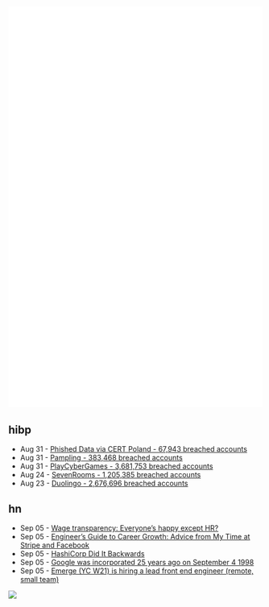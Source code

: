 ![Metrics](https://raw.githubusercontent.com/phixion/phixion/master/metrics.svg)

## hibp

<!--
for https://github.com/phixion/phixion/blob/main/.github/workflows/feeds.yml
-->
<!--START_SECTION:haveibeenpwnd-->
- Aug 31 - [Phished Data via CERT Poland - 67,943 breached accounts](https://haveibeenpwned.com/PwnedWebsites#CERTPolandPhish)
- Aug 31 - [Pampling - 383,468 breached accounts](https://haveibeenpwned.com/PwnedWebsites#Pampling)
- Aug 31 - [PlayCyberGames - 3,681,753 breached accounts](https://haveibeenpwned.com/PwnedWebsites#PlayCyberGames)
- Aug 24 - [SevenRooms - 1,205,385 breached accounts](https://haveibeenpwned.com/PwnedWebsites#SevenRooms)
- Aug 23 - [Duolingo - 2,676,696 breached accounts](https://haveibeenpwned.com/PwnedWebsites#Duolingo)
<!--END_SECTION:haveibeenpwnd-->

## hn

<!--
for https://github.com/phixion/phixion/blob/main/.github/workflows/feeds.yml
-->
<!--START_SECTION:hn-->
- Sep 05 - [Wage transparency: Everyone’s happy except HR?](https://www.malaymail.com/news/opinion/2023/09/05/wage-transparency-everyones-happy-except-hr/89066)
- Sep 05 - [Engineer’s Guide to Career Growth: Advice from My Time at Stripe and Facebook](https://review.firstround.com/the-engineers-guide-to-career-growth-advice-from-my-time-at-stripe-and-facebook)
- Sep 05 - [HashiCorp Did It Backwards](https://galenmarchetti.substack.com/p/hashicorp-did-it-backwards)
- Sep 05 - [Google was incorporated 25 years ago on September 4 1998](https://about.google/intl/ALL_us/our-story/)
- Sep 05 - [Emerge (YC W21) is hiring a lead front end engineer (remote, small team)](https://www.workatastartup.com/jobs/61922/)
<!--END_SECTION:hn-->

<!--
for https://yhype.me
-->
![](https://hit.yhype.me/github/profile?user_id=13013670)
